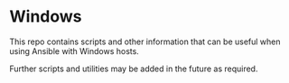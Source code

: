 # Windows
This repo contains scripts and other information that can be useful when using
Ansible with Windows hosts.

Further scripts and utilities may be added in the future as required.
